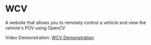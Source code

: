 # WCV
A website that allows you to remotely control a vehicle and view the vehicle's POV using OpenCV

Video Demonstration: [WCV Demonstration](https://youtu.be/UxcEgTaJ74M)
